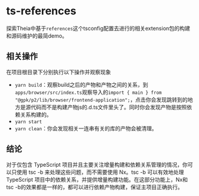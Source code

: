 # ts-references

探索Theia中基于`references`这个tsconfig配置去进行的相关extension包的构建和源码维护的最简demo。

## 相关操作

在项目根目录下分别执行以下操作并观察现象

- `yarn build`：观察build之后的产物和产物之间的关系，到`apps/browser/src/index.ts`观察导入的`import { main } from "@gpk/p2/lib/browser/frontend-application";`，点击你会发现跳转到的地方是源代码而不是构建产物js的.d.ts文件里头了。同时你会发现产物是按照依赖关系构建的。
- `yarn start`
- `yarn clean`：你会发现相关一连串有关的库的产物会被清理。

## 结论

对于仅包含 TypeScript 项目并且主要关注增量构建和依赖关系管理的情况，你可以只使用 tsc -b 来处理这些问题，而不需要使用 Nx。tsc -b 可以有效地处理 TypeScript 项目中的依赖关系，并提供增量构建功能。在这部分功能上，Nx和tsc -b的效果都是一样的，都可以进行依赖产物构建，保证主项目正确执行。
